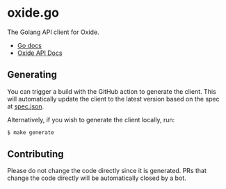 # oxide.go

The Golang API client for Oxide.

- [Go docs](https://pkg.go.dev/github.com/oxidecomputer/oxide.go)
- [Oxide API Docs](https://docs.oxide.computer/?lang=go)

## Generating

You can trigger a build with the GitHub action to generate the client. This will
automatically update the client to the latest version based on the spec
at [spec.json](spec.json).

Alternatively, if you wish to generate the client locally, run:

```bash
$ make generate
```

## Contributing

Please do not change the code directly since it is generated. PRs that change
the code directly will be automatically closed by a bot.
